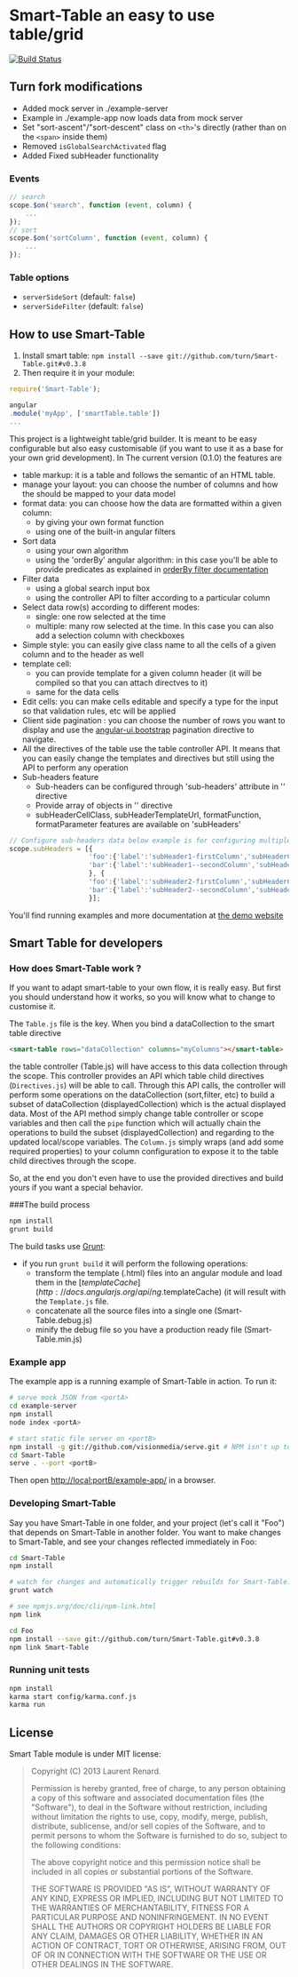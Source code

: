 # Smart-Table an easy to use table/grid 

[![Build Status](https://secure.travis-ci.org/turn/Smart-Table.png)](http://travis-ci.org/turn/Smart-Table)

## Turn fork modifications

- Added mock server in ./example-server
- Example in ./example-app now loads data from mock server
- Set "sort-ascent"/"sort-descent" class on `<th>`'s directly (rather than on the `<span>` inside them)
- Removed `isGlobalSearchActivated` flag
- Added Fixed subHeader functionality

### Events

```js
// search
scope.$on('search', function (event, column) {
    ...
});
// sort
scope.$on('sortColumn', function (event, column) {
    ...
});
```

### Table options

- `serverSideSort` (default: `false`)
- `serverSideFilter` (default: `false`)

## How to use Smart-Table

1. Install smart table: `npm install --save git://github.com/turn/Smart-Table.git#v0.3.8`
2. Then require it in your module:

```js
require('Smart-Table');

angular
.module('myApp', ['smartTable.table'])
...
```

This project is a lightweight table/grid builder. It is meant to be easy configurable but also easy customisable
(if you want to use it as a base for your own grid development). In The current version (0.1.0) the features are

* table markup: it is a table and follows the semantic of an HTML table.
* manage your layout: you can choose the number of columns and how the should be mapped to your data model
* format data: you can choose how the data are formatted within a given column:
    * by giving your own format function
    * using one of the built-in angular filters
* Sort data
    * using your own algorithm
    * using the 'orderBy' angular algorithm: in this case you'll be able to provide predicates as explained in [orderBy filter documentation](http://docs.angularjs.org/api/ng.filter:orderBy)
* Filter data
    * using a global search input box
    * using the controller API to filter according to a particular column
* Select data row(s) according to different modes:
    * single: one row selected at the time
    * multiple: many row selected at the time. In this case you can also add a selection column with checkboxes
* Simple style: you can easily give class name to all the cells of a given column and to the header as well
* template cell:
    * you can provide template for a given column header (it will be compiled so that you can attach directves to it)
    * same for the data cells
* Edit cells: you can make cells editable and specify a type for the input so that validation rules, etc will be applied
* Client side pagination : you can choose the number of rows you want to display and use the [angular-ui.bootstrap](http://angular-ui.github.io/bootstrap/) pagination directive to navigate.
* All the directives of the table use the table controller API. It means that you can easily change the templates and directives but still using the API to perform any operation
* Sub-headers feature
    * Sub-headers can be configured through 'sub-headers' attribute in '<smart-table>' directive
    * Provide array of objects in '<smart-table>' directive
    * subHeaderCellClass, subHeaderTemplateUrl, formatFunction, formatParameter features are available on 'subHeaders'
```js
// Configure sub-headers data below example is for configuring multiple sub-headers
scope.subHeaders = [{
					'foo':{'label':'subHeader1-firstColumn','subHeaderCellClass':'subHeader1'},
					'bar':{'label':'subHeader1--secondColumn','subHeaderCellClass':'subHeader2','formatFunction':'uppercase', 'subHeaderTemplateUrl' : 'subHeaderURL.html'},
					}, {
					'foo':{'label':'subHeader2-firstColumn','subHeaderCellClass':'subHeader1'},
					'bar':{'label':'subHeader2--secondColumn','subHeaderCellClass':'subHeader2','formatFunction':'uppercase'},
					}];
```
You'll find running examples and more documentation at [the demo website](http://lorenzofox3.github.io/smart-table-website/)

## Smart Table for developers

### How does Smart-Table work ?

If you want to adapt smart-table to your own flow, it is really easy. But first you should understand how it works, so you will know what to change to customise it.

The `Table.js` file is the key. When you bind a dataCollection to the smart table directive
```html
<smart-table rows="dataCollection" columns="myColumns"></smart-table>
```
the table controller (Table.js) will have access to this data collection through the scope. This controller provides an API which table child directives (`Directives.js`) will be able to call.
Through this API calls, the controller will perform some operations on the dataCollection (sort,filter, etc) to build a subset of dataCollection (displayedCollection) which is the actual displayed data.
Most of the API method simply change table controller or scope variables and then call the `pipe` function which will actually chain the operations to build the subset (displayedCollection) and regarding to the updated
local/scope variables. The `Column.js` simply wraps (and add some required properties) to your column configuration to expose it to the table child directives through the scope.

So, at the end you don't even have to use the provided directives and build yours if you want a special behavior.

###The build process

```bash
npm install
grunt build
```

The build tasks use [Grunt](http://gruntjs.com/):
* if you run `grunt build` it will perform the following operations:
    * transform the template (.html) files into an angular module and load them in the [$templateCache](http://docs.angularjs.org/api/ng.$templateCache) (it will result with the `Template.js` file.
    * concatenate all the source files into a single one (Smart-Table.debug.js)
    * minify the debug file so you have a production ready file (Smart-Table.min.js)

### Example app
The example app is a running example of Smart-Table in action. To run it:

```bash
# serve mock JSON from <portA>
cd example-server
npm install
node index <portA>

# start static file server on <portB>
npm install -g git://github.com/visionmedia/serve.git # NPM isn't up to date, so install directly from git
cd Smart-Table
serve . --port <portB>
```

Then open [http://local:portB/example-app/](http://local:8000/example-app/) in a browser.

### Developing Smart-Table

Say you have Smart-Table in one folder, and your project (let's call it "Foo") that depends on Smart-Table in another folder. You want to make changes to Smart-Table, and see your changes reflected immediately in Foo:

```bash
cd Smart-Table
npm install

# watch for changes and automatically trigger rebuilds for Smart-Table.debug.js and Smart-Table.min.js
grunt watch

# see npmjs.org/doc/cli/npm-link.html
npm link

cd Foo
npm install --save git://github.com/turn/Smart-Table.git#v0.3.8
npm link Smart-Table
```

### Running unit tests

```bash
npm install
karma start config/karma.conf.js
karma run
```

## License

Smart Table module is under MIT license:

> Copyright (C) 2013 Laurent Renard.
>
> Permission is hereby granted, free of charge, to any person
> obtaining a copy of this software and associated documentation files
> (the "Software"), to deal in the Software without restriction,
> including without limitation the rights to use, copy, modify, merge,
> publish, distribute, sublicense, and/or sell copies of the Software,
> and to permit persons to whom the Software is furnished to do so,
> subject to the following conditions:
>
> The above copyright notice and this permission notice shall be
> included in all copies or substantial portions of the Software.
>
> THE SOFTWARE IS PROVIDED "AS IS", WITHOUT WARRANTY OF ANY KIND,
> EXPRESS OR IMPLIED, INCLUDING BUT NOT LIMITED TO THE WARRANTIES OF
> MERCHANTABILITY, FITNESS FOR A PARTICULAR PURPOSE AND
> NONINFRINGEMENT. IN NO EVENT SHALL THE AUTHORS OR COPYRIGHT HOLDERS
> BE LIABLE FOR ANY CLAIM, DAMAGES OR OTHER LIABILITY, WHETHER IN AN
> ACTION OF CONTRACT, TORT OR OTHERWISE, ARISING FROM, OUT OF OR IN
> CONNECTION WITH THE SOFTWARE OR THE USE OR OTHER DEALINGS IN THE
> SOFTWARE.
